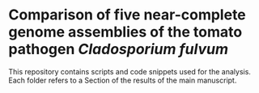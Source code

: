 # Comparison of five near-complete genome assemblies of the tomato pathogen *Cladosporium fulvum*

This repository contains scripts and code snippets used for the analysis. Each folder refers to a Section of the results of the main manuscript.
